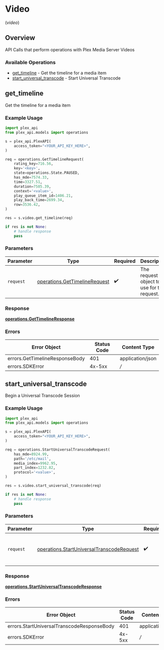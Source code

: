 # Video
(*video*)

## Overview

API Calls that perform operations with Plex Media Server Videos


### Available Operations

* [get_timeline](#get_timeline) - Get the timeline for a media item
* [start_universal_transcode](#start_universal_transcode) - Start Universal Transcode

## get_timeline

Get the timeline for a media item

### Example Usage

```python
import plex_api
from plex_api.models import operations

s = plex_api.PlexAPI(
    access_token="<YOUR_API_KEY_HERE>",
)

req = operations.GetTimelineRequest(
    rating_key=716.56,
    key='<key>',
    state=operations.State.PAUSED,
    has_mde=7574.33,
    time=3327.51,
    duration=7585.39,
    context='<value>',
    play_queue_item_id=1406.21,
    play_back_time=2699.34,
    row=3536.42,
)

res = s.video.get_timeline(req)

if res is not None:
    # handle response
    pass

```

### Parameters

| Parameter                                                                      | Type                                                                           | Required                                                                       | Description                                                                    |
| ------------------------------------------------------------------------------ | ------------------------------------------------------------------------------ | ------------------------------------------------------------------------------ | ------------------------------------------------------------------------------ |
| `request`                                                                      | [operations.GetTimelineRequest](../../models/operations/gettimelinerequest.md) | :heavy_check_mark:                                                             | The request object to use for the request.                                     |


### Response

**[operations.GetTimelineResponse](../../models/operations/gettimelineresponse.md)**
### Errors

| Error Object                   | Status Code                    | Content Type                   |
| ------------------------------ | ------------------------------ | ------------------------------ |
| errors.GetTimelineResponseBody | 401                            | application/json               |
| errors.SDKError                | 4x-5xx                         | */*                            |

## start_universal_transcode

Begin a Universal Transcode Session

### Example Usage

```python
import plex_api
from plex_api.models import operations

s = plex_api.PlexAPI(
    access_token="<YOUR_API_KEY_HERE>",
)

req = operations.StartUniversalTranscodeRequest(
    has_mde=8924.99,
    path='/etc/mail',
    media_index=9962.95,
    part_index=1232.82,
    protocol='<value>',
)

res = s.video.start_universal_transcode(req)

if res is not None:
    # handle response
    pass

```

### Parameters

| Parameter                                                                                              | Type                                                                                                   | Required                                                                                               | Description                                                                                            |
| ------------------------------------------------------------------------------------------------------ | ------------------------------------------------------------------------------------------------------ | ------------------------------------------------------------------------------------------------------ | ------------------------------------------------------------------------------------------------------ |
| `request`                                                                                              | [operations.StartUniversalTranscodeRequest](../../models/operations/startuniversaltranscoderequest.md) | :heavy_check_mark:                                                                                     | The request object to use for the request.                                                             |


### Response

**[operations.StartUniversalTranscodeResponse](../../models/operations/startuniversaltranscoderesponse.md)**
### Errors

| Error Object                               | Status Code                                | Content Type                               |
| ------------------------------------------ | ------------------------------------------ | ------------------------------------------ |
| errors.StartUniversalTranscodeResponseBody | 401                                        | application/json                           |
| errors.SDKError                            | 4x-5xx                                     | */*                                        |
